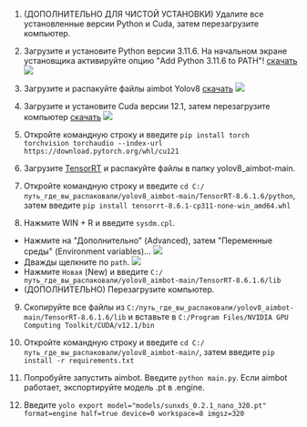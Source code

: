 1. (ДОПОЛНИТЕЛЬНО ДЛЯ ЧИСТОЙ УСТАНОВКИ) Удалите все установленные версии Python и Cuda, затем перезагрузите компьютер.

2. Загрузите и установите Python версии 3.11.6. На начальном экране установщика активируйте опцию "Add Python 3.11.6 to PATH"! [скачать](https://www.python.org/downloads/)
![](https://github.com/SunOner/yolov8_aimbot/blob/main/media/python.png)

3. Загрузите и распакуйте файлы aimbot Yolov8 [скачать](https://github.com/SunOner/yolov8_aimbot)
![](https://github.com/SunOner/yolov8_aimbot/blob/main/media/aimbot.png)

4. Загрузите и установите Cuda версии 12.1, затем перезагрузите компьютер [скачать](https://developer.nvidia.com/cuda-12-1-0-download-archive)
![](https://github.com/SunOner/yolov8_aimbot/blob/main/media/cuda.png)

5. Откройте командную строку и введите `pip install torch torchvision torchaudio --index-url https://download.pytorch.org/whl/cu121`

6. Загрузите [TensorRT](https://disk.yandex.ru/d/mgiPzH8fCL83qw) и распакуйте файлы в папку yolov8_aimbot-main.

7. Откройте командную строку и введите `cd C:/путь_где_вы_распаковали/yolov8_aimbot-main/TensorRT-8.6.1.6/python`, затем введите `pip install tensorrt-8.6.1-cp311-none-win_amd64.whl`

8. Нажмите WIN + R и введите `sysdm.cpl`.
- Нажмите на "Дополнительно" (Advanced), затем "Переменные среды" (Environment variables)...
![](https://github.com/SunOner/yolov8_aimbot/blob/main/media/environment_variables.png)
- Дважды щелкните по `path`.
![](https://github.com/SunOner/yolov8_aimbot/blob/main/media/environment_variables_path.png)
- Нажмите `Новая` (New) и введите `C:/путь_где_вы_распаковали/yolov8_aimbot-main/TensorRT-8.6.1.6/lib`
- (ДОПОЛНИТЕЛЬНО) Перезагрузите компьютер.

9. Скопируйте все файлы из `C:/путь_где_вы_распаковали/yolov8_aimbot-main/TensorRT-8.6.1.6/lib` и вставьте в `C:/Program Files/NVIDIA GPU Computing Toolkit/CUDA/v12.1/bin`

10. Откройте командную строку и введите `cd C:/путь_где_вы_распаковали/yolov8_aimbot-main/`, затем введите `pip install -r requirements.txt`

11. Попробуйте запустить aimbot. Введите `python main.py`. Если aimbot работает, экспортируйте модель .pt в .engine.

12. Введите `yolo export model="models/sunxds_0.2.1_nano_320.pt" format=engine half=true device=0 workspace=8 imgsz=320`